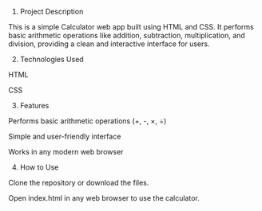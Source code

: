 1. Project Description

This is a simple Calculator web app built using HTML and CSS. It performs basic arithmetic operations like addition, subtraction, multiplication, and division, providing a clean and interactive interface for users.

2. Technologies Used

HTML

CSS

3. Features

Performs basic arithmetic operations (+, -, ×, ÷)

Simple and user-friendly interface

Works in any modern web browser

4. How to Use

Clone the repository or download the files.

Open index.html in any web browser to use the calculator.
